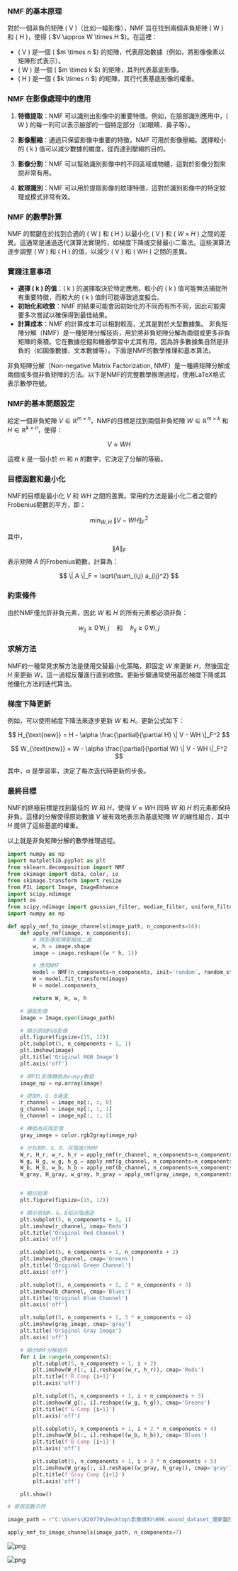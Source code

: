 ### NMF 的基本原理

對於一個非負的矩陣 \( V \)（比如一幅影像），NMF 旨在找到兩個非負矩陣 \( W \) 和 \( H \)，使得 \( $V \approx W \times H $\)。在這裡：

- \( V \) 是一個 \( $m \times n $\) 的矩陣，代表原始數據（例如，將影像像素以矩陣形式表示）。
- \( W \) 是一個 \( $m \times k $\) 的矩陣，其列代表基底影像。
- \( H \) 是一個 \( $k \times n $\) 的矩陣，其行代表基底影像的權重。

### NMF 在影像處理中的應用

1. **特徵提取**：NMF 可以識別出影像中的重要特徵。例如，在臉部識別應用中，\( W \) 的每一列可以表示臉部的一個特定部分（如眼睛、鼻子等）。

2. **影像壓縮**：通過只保留影像中重要的特徵，NMF 可用於影像壓縮。選擇較小的 \( k \) 值可以減少數據的維度，從而達到壓縮的目的。

3. **影像分割**：NMF 可以幫助識別影像中的不同區域或物體，這對於影像分割來說非常有用。

4. **紋理識別**：NMF 可以用於提取影像的紋理特徵，這對於識別影像中的特定紋理或模式非常有效。

### NMF 的數學計算

NMF 的關鍵在於找到合適的 \( W \) 和 \( H \) 以最小化 \( V \) 和 \( $W \times H$ \) 之間的差異。這通常是通過迭代演算法實現的，如梯度下降或交替最小二乘法。這些演算法逐步調整 \( W \) 和 \( H \) 的值，以減少 \( V \) 和 \( WH \) 之間的差異。

### 實踐注意事項

- **選擇 \( k \) 的值**：\( k \) 的選擇取決於特定應用。較小的 \( k \) 值可能無法捕捉所有重要特徵，而較大的 \( k \) 值則可能導致過度擬合。
- **初始化和收斂**：NMF 的結果可能會因初始化的不同而有所不同，因此可能需要多次嘗試以確保得到最佳結果。
- **計算成本**：NMF 的計算成本可以相對較高，尤其是對於大型數據集。
非負矩陣分解（NMF）是一種矩陣分解技術，用於將非負矩陣分解為兩個或更多非負矩陣的乘積。它在數據挖掘和機器學習中尤其有用，因為許多數據集自然是非負的（如圖像數據、文本數據等）。下面是NMF的數學推理和基本算法。

非負矩陣分解（Non-negative Matrix Factorization, NMF）是一種將矩陣分解成兩個或多個非負矩陣的方法。以下是NMF的完整數學推理過程，使用LaTeX格式表示數學符號。
### NMF的基本問題設定

給定一個非負矩陣 $V \in \mathbb{R}^{m \times n}$，NMF的目標是找到兩個非負矩陣 $W \in \mathbb{R}^{m \times k}$ 和 $H \in \mathbb{R}^{k \times n}$，使得：

$$ V \approx WH $$

這裡 $k$ 是一個小於 $m$ 和 $n$ 的數字，它決定了分解的等級。

### 目標函數和最小化

NMF的目標是最小化 $V$ 和 $WH$ 之間的差異。常用的方法是最小化二者之間的Frobenius範數的平方，即：

$$ \min_{W,H} \ \| V - WH \|_F^2 $$

其中， $$\| A \|_F$$ 表示矩陣 $A$ 的Frobenius範數，計算為：

$$ \| A \|_F = \sqrt{\sum_{i,j} a_{ij}^2} $$

### 約束條件

由於NMF僅允許非負元素，因此 $W$ 和 $H$ 的所有元素都必須非負：

$$ w_{ij} \geq 0 \, \forall i,j \quad \text{和} \quad h_{ij} \geq 0 \, \forall i,j $$

### 求解方法

NMF的一種常見求解方法是使用交替最小化策略，即固定 $W$ 來更新 $H$，然後固定 $H$ 來更新 $W$，這一過程反覆進行直到收斂。更新步驟通常使用基於梯度下降或其他優化方法的迭代算法。

### 梯度下降更新

例如，可以使用梯度下降法來逐步更新 $W$ 和 $H$。更新公式如下：

$$ H_{\text{new}} = H - \alpha \frac{\partial}{\partial H} \| V - WH \|_F^2 $$

$$ W_{\text{new}} = W - \alpha \frac{\partial}{\partial W} \| V - WH \|_F^2 $$

其中，$\alpha$ 是學習率，決定了每次迭代時更新的步長。

### 最終目標

NMF的終極目標是找到最佳的 $W$ 和 $H$，使得 $V \approx WH$ 同時 $W$ 和 $H$ 的元素都保持非負。這樣的分解使得原始數據 $V$ 被有效地表示為基底矩陣 $W$ 的線性組合，其中 $H$ 提供了這些基底的權重。

以上就是非負矩陣分解的數學推理過程。


```python
import numpy as np
import matplotlib.pyplot as plt
from sklearn.decomposition import NMF
from skimage import data, color, io
from skimage.transform import resize
from PIL import Image, ImageEnhance
import scipy.ndimage
import os
from scipy.ndimage import gaussian_filter, median_filter, uniform_filter
import numpy as np
```


```python
def apply_nmf_to_image_channels(image_path, n_components=16):
    def apply_nmf(image, n_components):
        # 將影像矩陣壓縮成二維
        w, h = image.shape
        image = image.reshape((w * h, 1))

        # 應用NMF
        model = NMF(n_components=n_components, init='random', random_state=0)
        W = model.fit_transform(image)
        H = model.components_

        return W, H, w, h

    # 讀取影像
    image = Image.open(image_path)

    # 顯示原始RGB影像
    plt.figure(figsize=(15, 12))
    plt.subplot(5, n_components + 1, 1)
    plt.imshow(image)
    plt.title('Original RGB Image')
    plt.axis('off')

    # 將PIL影像轉換為numpy數組
    image_np = np.array(image)

    # 提取R、G、B通道
    r_channel = image_np[:, :, 0]
    g_channel = image_np[:, :, 1]
    b_channel = image_np[:, :, 2]

    # 轉換為灰階影像
    gray_image = color.rgb2gray(image_np)

    # 分別對R、G、B、灰階進行NMF
    W_r, H_r, w_r, h_r = apply_nmf(r_channel, n_components=n_components)
    W_g, H_g, w_g, h_g = apply_nmf(g_channel, n_components=n_components)
    W_b, H_b, w_b, h_b = apply_nmf(b_channel, n_components=n_components)
    W_gray, H_gray, w_gray, h_gray = apply_nmf(gray_image, n_components=n_components)


    # 顯示結果
    plt.figure(figsize=(15, 12))

    # 顯示原始R、G、B和灰階通道
    plt.subplot(5, n_components + 1, 1)
    plt.imshow(r_channel, cmap='Reds')
    plt.title('Original Red Channel')
    plt.axis('off')

    plt.subplot(5, n_components + 1, n_components + 2)
    plt.imshow(g_channel, cmap='Greens')
    plt.title('Original Green Channel')
    plt.axis('off')

    plt.subplot(5, n_components + 1, 2 * n_components + 3)
    plt.imshow(b_channel, cmap='Blues')
    plt.title('Original Blue Channel')
    plt.axis('off')

    plt.subplot(5, n_components + 1, 3 * n_components + 4)
    plt.imshow(gray_image, cmap='gray')
    plt.title('Original Gray Image')
    plt.axis('off')

    # 顯示NMF分解組件
    for i in range(n_components):
        plt.subplot(5, n_components + 1, i + 2)
        plt.imshow(W_r[:, i].reshape((w_r, h_r)), cmap='Reds')
        plt.title(f'R Comp {i+1}')
        plt.axis('off')

        plt.subplot(5, n_components + 1, i + n_components + 3)
        plt.imshow(W_g[:, i].reshape((w_g, h_g)), cmap='Greens')
        plt.title(f'G Comp {i+1}')
        plt.axis('off')

        plt.subplot(5, n_components + 1, i + 2 * n_components + 4)
        plt.imshow(W_b[:, i].reshape((w_b, h_b)), cmap='Blues')
        plt.title(f'B Comp {i+1}')
        plt.axis('off')

        plt.subplot(5, n_components + 1, i + 3 * n_components + 5)
        plt.imshow(W_gray[:, i].reshape((w_gray, h_gray)), cmap='gray')
        plt.title(f'Gray Comp {i+1}')
        plt.axis('off')

    plt.show()

# 使用函數示例

```


```python
image_path = r"C:\Users\B20770\Desktop\影像資料\006.wound_dataset_壢新醫院\images\175732.jpg"

apply_nmf_to_image_channels(image_path, n_components=7)
```


    
![png](output_3_0.png)
    



    
![png](output_3_1.png)
    

